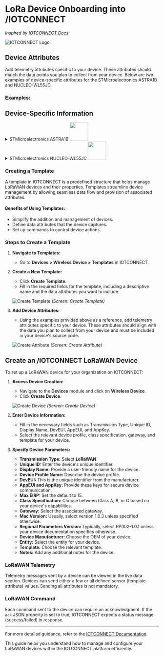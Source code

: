 # LoRa Device Onboarding into /IOTCONNECT

_Inspired by [IOTCONNECT Docs](https://docs.iotconnect.io/iotconnect)_

![IOTCONNECT Logo](https://docs.iotconnect.io/wp-content/uploads/2023/12/image3-1.png)

## Device Attributes

Add telemetry attributes specific to your device. These attributes should match the data points you plan to collect from your device. Below are two examples of device-specific attributes for the STMicroelectronics ASTRA1B and NUCLEO-WL55JC.

### Examples:


## Device-Specific Information
<details> <summary> STMicroelectronics ASTRA1B <img src="https://encrypted-tbn0.gstatic.com/images?q=tbn:ANd9GcSuUvwhUi2eIfRwAxsZLPgo0tNGBRt2WQ2Z-A&s" height="60"/>   </summary>

[Product Site](https://www.st.com/en/evaluation-tools/steval-astra1b.html)

|--------**Attribute**------|--------**Data Type** -----|---**Object Properties(type)**----|


|-------temperature----|---------decimal-------|---------------------------------|

|--------pressure--------|--------  decimal-------|---------------------------------|

|--------humidity--------|---------decimal------|---------------------------------|

|-----accelerometer-----|---------object--------|--x(dec)--|--y(dec)--|--z(dec)--|

|---------location--------|---------object--------|--lat_lon(latlong)--|--alt(dec)--|

|--------analogInput-----|-------decimal--------|---------------------------------|

|--------digitalInput------|-------boolean-------|---------------------------------|

|-------digitalOutput-----|-------boolean-------|---------------------------------|

|----------status----------|--------integer-------|---------------------------------|

|-----decoder_name-----|--------string---------|---------------------------------|

</details> 

<details> <summary> STMicroelectronics NUCLEO-WL55JC <img src="https://encrypted-tbn0.gstatic.com/images?q=tbn:ANd9GcTrhG19rSOKs0jSERjxYrv5qBlnB6VIhseXfQ&s" height="60"/>   </summary>

[Product Site](https://www.st.com/en/evaluation-tools/nucleo-wl55jc.html)


|--------**Attribute**------|--------**Data Type** -----|


|-------temperature----|---------decimal-------|

|--------pressure--------|--------  decimal-------|

|--------humidity--------|---------decimal------|

|-----battery_value------|---------decimal------|

|----------led-------------|-------boolean-------|

|----------status----------|--------integer-------|

|-----decoder_name-----|-------string----------|

</details>

### Creating a Template

A template in IOTCONNECT is a predefined structure that helps manage LoRaWAN devices and their properties. Templates streamline device management by allowing seamless data flow and provision of associated attributes.

#### Benefits of Using Templates:

-   Simplify the addition and management of devices.
-   Define data attributes that the device captures.
-   Set up commands to control device actions.

### Steps to Create a Template

1.  **Navigate to Templates:**
    
    -   Go to **Devices > Wireless Device > Templates** in IOTCONNECT.
2.  **Create a New Template:**
    
    -   Click **Create Template**.
    -   Fill in the required fields for the template, including a descriptive name and the data attributes you want to include.
    
    ![Create Template](https://docs.iotconnect.io/wp-content/uploads/2023/12/Create-Template.png) _(Screen: Create Template)_
    
3.  **Add Device Attributes:**
    
    -   Using the examples provided above as a reference, add telemetry attributes specific to your device. These attributes should align with the data you plan to collect from your device and must be included in your device's source code.
    
    ![Create Attribute](https://docs.iotconnect.io/wp-content/uploads/2023/12/reate-Attribute.png) _(Screen: Create Attribute)_
    

## Create an /IOTCONNECT LoRaWAN Device

To set up a LoRaWAN device for your organization on IOTCONNECT:

1.  **Access Device Creation:**
    
    -   Navigate to the **Devices** module and click on **Wireless Device**.
    -   Click **Create Device**.
    
    ![Create Device](https://docs.iotconnect.io/wp-content/uploads/2023/12/Create-Device.png) _(Screen: Create Device)_
    
2.  **Enter Device Information:**
    
    -   Fill in the necessary fields such as Transmission Type, Unique ID, Display Name, DevEUI, AppEUI, and AppKey.
    -   Select the relevant device profile, class specification, gateway, and template for your device.
3.  **Specify Device Parameters:**
    
    -   **Transmission Type:** Select **LoRaWAN**.
    -   **Unique ID:** Enter the device's unique identifier.
    -   **Display Name:** Provide a user-friendly name for the device.
    -   **Device Profile Name:** Describe the device profile.
    -   **DevEUI:** This is the unique identifier from the manufacturer.
    -   **AppEUI and AppKey:** Provide these keys for secure device communication.
    -   **Max EIRP:** Set the default to 15.
    -   **Class Specification:** Choose between Class A, B, or C based on your device's capabilities.
    -   **Gateway:** Select the associated gateway.
    -   **Mac Version:** Usually, select version 1.0.3 unless specified otherwise.
    -   **Regional Parameters Version:** Typically, select RP002-1.0.1 unless your device documentation specifies otherwise.
    -   **Device Manufacturer:** Choose the OEM of your device.
    -   **Entity:** Select the entity for your device.
    -   **Template:** Choose the relevant template.
    -   **Notes:** Add any additional notes for the device.

### LoRaWAN Telemetry

Telemetry messages sent by a device can be viewed in the live data section. Devices can send either a few or all defined sensor (template attribute) values. Sending all attributes is not mandatory.

### LoRaWAN Command

Each command sent to the device can require an acknowledgment. If the `ack` JSON property is set to true, IOTCONNECT expects a status message (success/failed) in response.

----------

For more detailed guidance, refer to the [IOTCONNECT Documentation](https://docs.iotconnect.io/iotconnect).

This guide helps you understand how to manage and configure your LoRaWAN devices within the IOTCONNECT platform efficiently.

